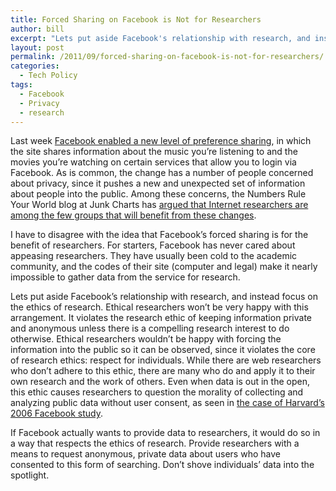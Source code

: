 ```yaml
---
title: Forced Sharing on Facebook is Not for Researchers
author: bill
excerpt: "Lets put aside Facebook's relationship with research, and instead focus on the ethics of research. Ethical researchers won't be very happy with this arrangement. It violates the research ethic of keeping information private and anonymous unless there is a compelling research interest to do otherwise. Ethical researchers wouldn't be happy with forcing the information into the public so it can be observed, since it violates the core of research ethics: respect for individuals."
layout: post
permalink: /2011/09/forced-sharing-on-facebook-is-not-for-researchers/
categories:
  - Tech Policy
tags:
  - Facebook
  - Privacy
  - research
---
```

Last week <a href="http://articles.cnn.com/2011-09-23/tech/tech_social-media_facebook-real-time_1_facebook-friends-netflix-ceo-reed-hastings-zuckerberg-s-law?_s=PM:TECH" target="_blank">Facebook enabled a new level of preference sharing</a>, in which the site shares information about the music you&#8217;re listening to and the movies you&#8217;re watching on certain services that allow you to login via Facebook. As is common, the change has a number of people concerned about privacy, since it pushes a new and unexpected set of information about people into the public. Among these concerns, the Numbers Rule Your World blog at Junk Charts has <a href="http://junkcharts.typepad.com/numbersruleyourworld/2011/09/know-your-data-8-revealing-the-little-choices-in-your-life.html" target="_blank">argued that Internet researchers are among the few groups that will benefit from these changes</a>.

I have to disagree with the idea that Facebook&#8217;s forced sharing is for the benefit of researchers. For starters, Facebook has never cared about appeasing researchers. They have usually been cold to the academic community, and the codes of their site (computer and legal) make it nearly impossible to gather data from the service for research.

Lets put aside Facebook&#8217;s relationship with research, and instead focus on the ethics of research. Ethical researchers won&#8217;t be very happy with this arrangement. It violates the research ethic of keeping information private and anonymous unless there is a compelling research interest to do otherwise. Ethical researchers wouldn&#8217;t be happy with forcing the information into the public so it can be observed, since it violates the core of research ethics: respect for individuals. While there are web researchers who don&#8217;t adhere to this ethic, there are many who do and apply it to their own research and the work of others. Even when data is out in the open, this ethic causes researchers to question the morality of collecting and analyzing public data without user consent, as seen in <a href="http://chronicle.com/article/Harvards-Privacy-Meltdown/128166/" target="_blank">the case of Harvard&#8217;s 2006 Facebook study</a>.

If Facebook actually wants to provide data to researchers, it would do so in a way that respects the ethics of research. Provide researchers with a means to request anonymous, private data about users who have consented to this form of searching. Don&#8217;t shove individuals&#8217; data into the spotlight.